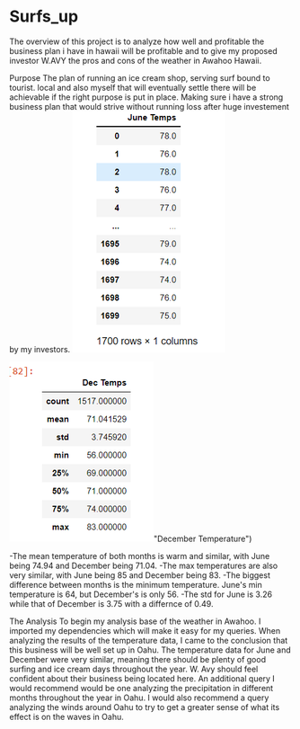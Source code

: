 # Surfs_up
The overview of this project is to analyze how well and profitable the business plan i have in hawaii will be profitable and to give my proposed investor W.AVY  the pros and cons of the weather in  Awahoo Hawaii.

Purpose
The plan of running an ice cream shop, serving surf bound to tourist. local and also myself that will eventually settle there will be achievable if the right purpose is put in place. Making sure i have a strong business plan that would strive without running loss after huge investement by my investors.
![alt text for screen readers](https://github.com/DeloxyAdeola/Surfs_up/blob/main/June%20Temperature%201.png "June Temperature png")


![alt text for screen readers](https://github.com/DeloxyAdeola/Surfs_up/blob/main/December%20Temperature%20.png)"December Temperature")


-The mean temperature of both months is warm and similar, with June being 74.94 and December being 71.04.
-The max temperatures are also very similar, with June being 85 and December being 83.
-The biggest difference between months is the minimum temperature. June's min temperature is 64, but December's is only 56.
-The std for June is 3.26 while that of December is 3.75 with a differnce of 0.49.

The Analysis 
To begin my analysis base of the weather in Awahoo.
I imported my dependencies which will make it easy for my queries.
When analyzing the results of the temperature data, I came to the conclusion that this business will be well set up in Oahu. The temperature data for June and December were very similar, meaning there should be plenty of good surfing and ice cream days throughout the year. W. Avy should feel confident about their business being located here. An additional query I would recommend would be one analyzing the precipitation in different months throughout the year in Oahu. I would also recommend a query analyzing the winds around Oahu to try to get a greater sense of what its effect is on the waves in Oahu.
